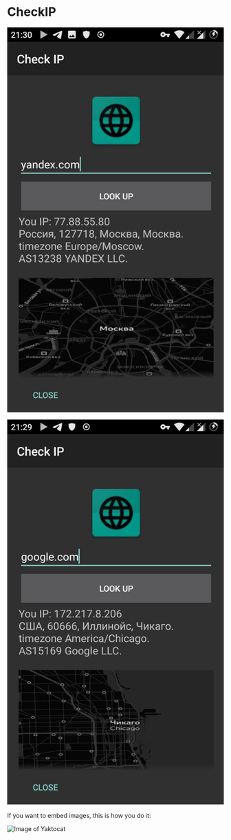 # CheckIP
![Image of Screen](https://github.com/MigelBerman/CheckIP/blob/master/screenshot/photo_2020-05-31_21-33-18.png)

![Image of Screen](https://github.com/MigelBerman/CheckIP/blob/master/screenshot/photo_2020-05-31_21-33-29.jpg)

If you want to embed images, this is how you do it:

![Image of Yaktocat](https://octodex.github.com/images/yaktocat.png)

